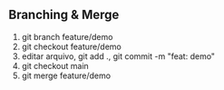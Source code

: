 ## Branching & Merge
1) git branch feature/demo
2) git checkout feature/demo
3) editar arquivo, git add ., git commit -m "feat: demo"
4) git checkout main
5) git merge feature/demo
